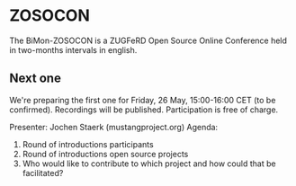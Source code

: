# ZOSOCON
The BiMon-ZOSOCON is a ZUGFeRD Open Source Online Conference held in two-months intervals in english.

## Next one
We're preparing the first one for Friday, 26 May, 15:00-16:00 CET (to be confirmed). 
Recordings will be published. Participation is free of charge.

Presenter: Jochen Staerk (mustangproject.org)
Agenda: 
1. Round of introductions participants
2. Round of introductions open source projects
3. Who would like to contribute to which project and how could that be facilitated?
